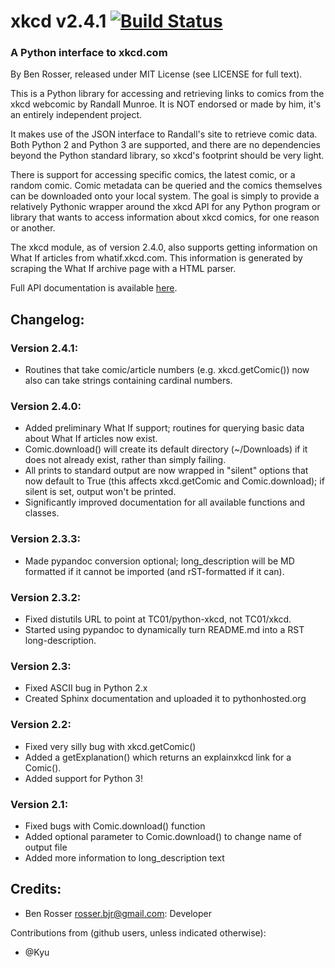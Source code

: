 # xkcd v2.4.1 [![Build Status](https://travis-ci.org/TC01/python-xkcd.svg?branch=master)](https://travis-ci.org/TC01/python-xkcd)

### A Python interface to xkcd.com

By Ben Rosser, released under MIT License (see LICENSE for full text).

This is a Python library for accessing and retrieving links to comics from
the xkcd webcomic by Randall Munroe. It is NOT endorsed or made by him, it's
an entirely independent project.

It makes use of the JSON interface to Randall's site to retrieve comic data.
Both Python 2 and Python 3 are supported, and there are no dependencies beyond
the Python standard library, so xkcd's footprint should be very light.

There is support for accessing specific comics, the latest comic, or a
random comic. Comic metadata can be queried and the comics themselves can be
downloaded onto your local system. The goal is simply to provide a relatively
Pythonic wrapper around the xkcd API for any Python program or library that
wants to access information about xkcd comics, for one reason or another.

The xkcd module, as of version 2.4.0, also supports getting information on
What If articles from whatif.xkcd.com. This information is generated by
scraping the What If archive page with a HTML parser.

Full API documentation is available [here](https://pythonhosted.org/xkcd/).

## Changelog:

### Version 2.4.1:
* Routines that take comic/article numbers (e.g. xkcd.getComic()) now also
can take strings containing cardinal numbers.

### Version 2.4.0:
* Added preliminary What If support; routines for querying basic data about
What If articles now exist.
* Comic.download() will create its default directory (~/Downloads) if it does
not already exist, rather than simply failing.
* All prints to standard output are now wrapped in "silent" options that
now default to True (this affects xkcd.getComic and Comic.download); if
silent is set, output won't be printed.
* Significantly improved documentation for all available functions and classes.

### Version 2.3.3:
* Made pypandoc conversion optional; long_description will be MD formatted if it
cannot be imported (and rST-formatted if it can).

### Version 2.3.2:
* Fixed distutils URL to point at TC01/python-xkcd, not TC01/xkcd.
* Started using pypandoc to dynamically turn README.md into a RST long-description.

### Version 2.3:
* Fixed ASCII bug in Python 2.x
* Created Sphinx documentation and uploaded it to pythonhosted.org

### Version 2.2:
* Fixed very silly bug with xkcd.getComic()
* Added a getExplanation() which returns an explainxkcd link for a Comic().
* Added support for Python 3!

### Version 2.1:
* Fixed bugs with Comic.download() function
* Added optional parameter to Comic.download() to change name of output file
* Added more information to long_description text

## Credits:

* Ben Rosser <rosser.bjr@gmail.com>: Developer

Contributions from (github users, unless indicated otherwise):

* @Kyu
